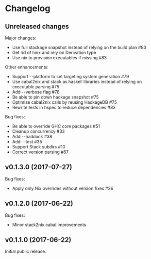 # Changelog

## Unreleased changes

Major changes:

- Use full stackage snapshot instead of relying on the build plan #83
- Get rid of hnix and rely on Derivation type
- Use nix to provision executables if missing #83

Other enhancements:

- Support --platform to set targeting system generation #79
- Use cabal2nix and stack as haskell libraries instead of relying on executable parsing #75
- Add --verbose flag #78
- Be able to pin down hackage snapshot #75
- Optimize cabal2nix calls by reusing HackageDB #75
- Rewrite tests in hspec to reduce dependencies #83

Bug fixes:

- Be able to override GHC core packages #51
- Cleanup concurrency #33
- Add --haddock #38
- Add --test #35
- Support Stack subdirs #10
- Correct version parsing #67

## v0.1.3.0 (2017-07-27)

Bug fixes:

- Apply only Nix overrides without version fixes #26

## v0.1.2.0 (2017-06-22)

Bug fixes:

- Minor stack2nix.cabal improvements

## v0.1.1.0 (2017-06-22)

Initial public release.
